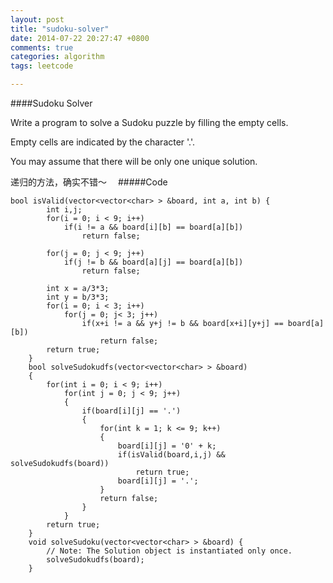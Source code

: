 ```yaml
---
layout: post
title: "sudoku-solver"
date: 2014-07-22 20:27:47 +0800
comments: true
categories: algorithm
tags: leetcode

---
```

####Sudoku Solver

Write a program to solve a Sudoku puzzle by filling the empty cells.

Empty cells are indicated by the character '.'.

You may assume that there will be only one unique solution.
<!--more-->
递归的方法，确实不错～　
#####Code

    bool isValid(vector<vector<char> > &board, int a, int b) {
    		int i,j;
    		for(i = 0; i < 9; i++)
    			if(i != a && board[i][b] == board[a][b])
    				return false;
    
    		for(j = 0; j < 9; j++)
    			if(j != b && board[a][j] == board[a][b])
    				return false;
    
    		int x = a/3*3;
    		int y = b/3*3;
    		for(i = 0; i < 3; i++)
    			for(j = 0; j< 3; j++)
    				if(x+i != a && y+j != b && board[x+i][y+j] == board[a][b])
    					return false;
    		return true;
        }
    	bool solveSudokudfs(vector<vector<char> > &board)
    	{
    		for(int i = 0; i < 9; i++)
    			for(int j = 0; j < 9; j++)
    			{
    				if(board[i][j] == '.')
    				{
    					for(int k = 1; k <= 9; k++)
    					{
    						board[i][j] = '0' + k;
    						if(isValid(board,i,j) && solveSudokudfs(board))
    							return true;
    						board[i][j] = '.';
    					}
    					return false;
    				}
    			}
    		return true;
    	}
    	void solveSudoku(vector<vector<char> > &board) {
            // Note: The Solution object is instantiated only once.
            solveSudokudfs(board);
        }

